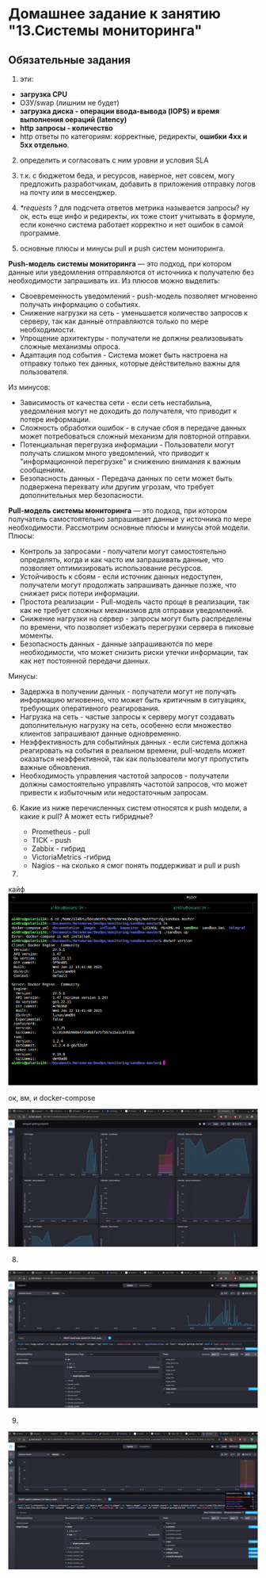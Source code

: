# Домашнее задание к занятию "13.Системы мониторинга"

## Обязательные задания

1. эти:

- **загрузка CPU** 
- ОЗУ/swap (лишним не будет)
- **загрузка диска - операции ввода-вывода (IOPS) и время выполнения оераций (latency)**
- **http запросы - количество**
- http ответы по категориям: корректные, редиректы, **ошибки 4хх и 5хх отдельно**.


2.  определить и согласовать с ним уровни и условия SLA


3. т.к. с бюджетом беда, и ресурсов, наверное, нет совсем, могу предложить разработчикам, добавить в приложения отправку логов на почту или в мессенджер.

4.  _*requests_ ? для подсчета ответов метрика называется запросы? ну ок, есть еще инфо и редиректы, их тоже стоит учитывать в формуле, если конечно система работает корректно и нет ошибок в самой программе. 


5. основные плюсы и минусы pull и push систем мониторинга.

**Push-модель системы мониторинга** — это подход, при котором данные или уведомления отправляются от источника к получателю без необходимости запрашивать их.
Из плюсов можно выделить:

 - Своевременность уведомлений - push-модель позволяет мгновенно получать информацию о событиях.
 - Снижение нагрузки на сеть - уменьшается количество запросов к серверу, так как данные отправляются только по мере необходимости.
 - Упрощение архитектуры - получатели не должны реализовывать сложные механизмы опроса.
 - Адаптация под события - Система может быть настроена на отправку только тех данных, которые действительно важны для пользователя.

Из минусов:

 - Зависимость от качества сети - если сеть нестабильна, уведомления могут не доходить до получателя, что приводит к потере информации.
 - Сложность обработки ошибок - в случае сбоя в передаче данных может потребоваться сложный механизм для повторной отправки.
 - Потенциальная перегрузка информации - Пользователи могут получать слишком много уведомлений, что приводит к "информационной перегрузке" и снижению внимания к важным сообщениям.
 -  Безопасность данных - Передача данных по сети может быть подвержена перехвату или другим угрозам, что требует дополнительных мер безопасности.

**Pull-модель системы мониторинга** — это подход, при котором получатель самостоятельно запрашивает данные у источника по мере необходимости. Рассмотрим основные плюсы и минусы этой модели.
Плюсы:
 - Контроль за запросами - получатели могут самостоятельно определять, когда и как часто им запрашивать данные, что позволяет оптимизировать использование ресурсов.
 - Устойчивость к сбоям - если источник данных недоступен, получатели могут продолжать запрашивать данные позже, что снижает риск потери информации.
 - Простота реализации - Pull-модель часто проще в реализации, так как не требует сложных механизмов для отправки уведомлений.
 - Снижение нагрузки на сервер - запросы могут быть распределены по времени, что позволяет избежать перегрузки сервера в пиковые моменты.
 - Безопасность данных - данные запрашиваются по мере необходимости, что может снизить риски утечки информации, так как нет постоянной передачи данных.

Минусы:
 - Задержка в получении данных - получатели могут не получать информацию мгновенно, что может быть критичным в ситуациях, требующих оперативного реагирования.
 - Нагрузка на сеть - частые запросы к серверу могут создавать дополнительную нагрузку на сеть, особенно если множество клиентов запрашивают данные одновременно.
 - Неэффективность для событийных данных - если система должна реагировать на события в реальном времени, pull-модель может оказаться неэффективной, так как пользователи могут пропустить важные обновления.
 - Необходимость управления частотой запросов - получатели должны самостоятельно управлять частотой запросов, что может привести к избыточным или недостаточным запросам.




6. Какие из ниже перечисленных систем относятся к push модели, а какие к pull? А может есть гибридные?

    - Prometheus - pull
    - TICK - push
    - Zabbix - гибрид
    - VictoriaMetrics -гибрид
    - Nagios - на сколько я смог понять поддерживат и pull и push

7. 

кайф
![alt text](image.png)

ок, вм, и docker-compose

![alt text](image-1.png)


8. 

![alt text](image-2.png)



9. 

![alt text](image-3.png)